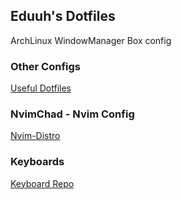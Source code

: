 ## Eduuh's Dotfiles

ArchLinux WindowManager Box config

### Other Configs

[Useful Dotfiles](https://github.com/eduuh/dotfiles)


### NvimChad - Nvim Config

[Nvim-Distro](https://github.com/eduuh/distro_nvim)

### Keyboards

[Keyboard Repo](https://github.com/eduuh/keyboards)
